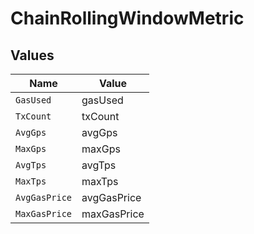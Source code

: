 # ChainRollingWindowMetric


## Values

| Name          | Value         |
| ------------- | ------------- |
| `GasUsed`     | gasUsed       |
| `TxCount`     | txCount       |
| `AvgGps`      | avgGps        |
| `MaxGps`      | maxGps        |
| `AvgTps`      | avgTps        |
| `MaxTps`      | maxTps        |
| `AvgGasPrice` | avgGasPrice   |
| `MaxGasPrice` | maxGasPrice   |